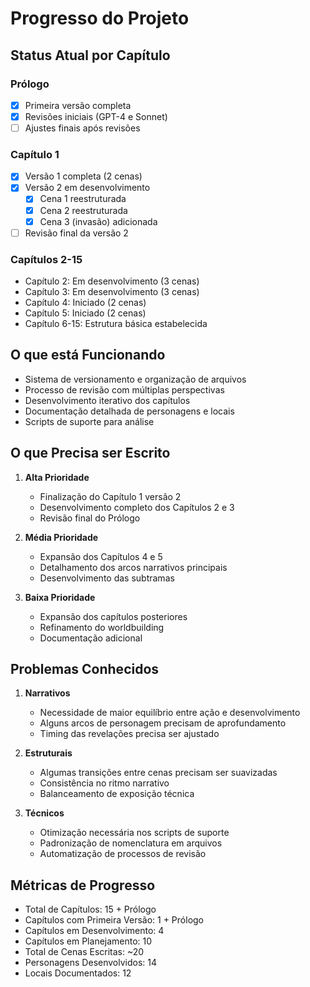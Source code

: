 # Progresso do Projeto

## Status Atual por Capítulo

### Prólogo
- [x] Primeira versão completa
- [x] Revisões iniciais (GPT-4 e Sonnet)
- [ ] Ajustes finais após revisões

### Capítulo 1
- [x] Versão 1 completa (2 cenas)
- [x] Versão 2 em desenvolvimento
  - [x] Cena 1 reestruturada
  - [x] Cena 2 reestruturada
  - [x] Cena 3 (invasão) adicionada
- [ ] Revisão final da versão 2

### Capítulos 2-15
- Capítulo 2: Em desenvolvimento (3 cenas)
- Capítulo 3: Em desenvolvimento (3 cenas)
- Capítulo 4: Iniciado (2 cenas)
- Capítulo 5: Iniciado (2 cenas)
- Capítulo 6-15: Estrutura básica estabelecida

## O que está Funcionando
- Sistema de versionamento e organização de arquivos
- Processo de revisão com múltiplas perspectivas
- Desenvolvimento iterativo dos capítulos
- Documentação detalhada de personagens e locais
- Scripts de suporte para análise

## O que Precisa ser Escrito
1. **Alta Prioridade**
   - Finalização do Capítulo 1 versão 2
   - Desenvolvimento completo dos Capítulos 2 e 3
   - Revisão final do Prólogo

2. **Média Prioridade**
   - Expansão dos Capítulos 4 e 5
   - Detalhamento dos arcos narrativos principais
   - Desenvolvimento das subtramas

3. **Baixa Prioridade**
   - Expansão dos capítulos posteriores
   - Refinamento do worldbuilding
   - Documentação adicional

## Problemas Conhecidos
1. **Narrativos**
   - Necessidade de maior equilíbrio entre ação e desenvolvimento
   - Alguns arcos de personagem precisam de aprofundamento
   - Timing das revelações precisa ser ajustado

2. **Estruturais**
   - Algumas transições entre cenas precisam ser suavizadas
   - Consistência no ritmo narrativo
   - Balanceamento de exposição técnica

3. **Técnicos**
   - Otimização necessária nos scripts de suporte
   - Padronização de nomenclatura em arquivos
   - Automatização de processos de revisão

## Métricas de Progresso
- Total de Capítulos: 15 + Prólogo
- Capítulos com Primeira Versão: 1 + Prólogo
- Capítulos em Desenvolvimento: 4
- Capítulos em Planejamento: 10
- Total de Cenas Escritas: ~20
- Personagens Desenvolvidos: 14
- Locais Documentados: 12